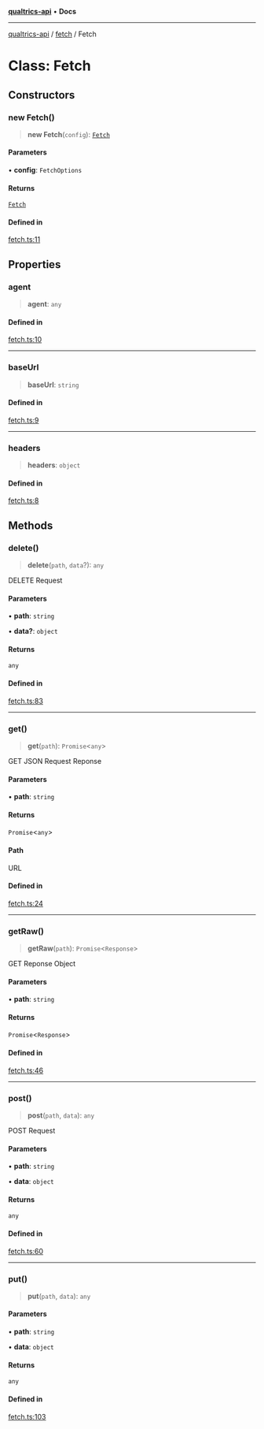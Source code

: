 [**qualtrics-api**](../../README.md) • **Docs**

***

[qualtrics-api](../../modules.md) / [fetch](../README.md) / Fetch

# Class: Fetch

## Constructors

### new Fetch()

> **new Fetch**(`config`): [`Fetch`](Fetch.md)

#### Parameters

• **config**: `FetchOptions`

#### Returns

[`Fetch`](Fetch.md)

#### Defined in

[fetch.ts:11](https://github.com/Miramac/node-qualtrics-api/blob/5890b9dbf6c7781386acd8091ac08d947416f0d2/lib/fetch.ts#L11)

## Properties

### agent

> **agent**: `any`

#### Defined in

[fetch.ts:10](https://github.com/Miramac/node-qualtrics-api/blob/5890b9dbf6c7781386acd8091ac08d947416f0d2/lib/fetch.ts#L10)

***

### baseUrl

> **baseUrl**: `string`

#### Defined in

[fetch.ts:9](https://github.com/Miramac/node-qualtrics-api/blob/5890b9dbf6c7781386acd8091ac08d947416f0d2/lib/fetch.ts#L9)

***

### headers

> **headers**: `object`

#### Defined in

[fetch.ts:8](https://github.com/Miramac/node-qualtrics-api/blob/5890b9dbf6c7781386acd8091ac08d947416f0d2/lib/fetch.ts#L8)

## Methods

### delete()

> **delete**(`path`, `data`?): `any`

DELETE Request

#### Parameters

• **path**: `string`

• **data?**: `object`

#### Returns

`any`

#### Defined in

[fetch.ts:83](https://github.com/Miramac/node-qualtrics-api/blob/5890b9dbf6c7781386acd8091ac08d947416f0d2/lib/fetch.ts#L83)

***

### get()

> **get**(`path`): `Promise`\<`any`\>

GET JSON Request Reponse

#### Parameters

• **path**: `string`

#### Returns

`Promise`\<`any`\>

#### Path

URL

#### Defined in

[fetch.ts:24](https://github.com/Miramac/node-qualtrics-api/blob/5890b9dbf6c7781386acd8091ac08d947416f0d2/lib/fetch.ts#L24)

***

### getRaw()

> **getRaw**(`path`): `Promise`\<`Response`\>

GET Reponse Object

#### Parameters

• **path**: `string`

#### Returns

`Promise`\<`Response`\>

#### Defined in

[fetch.ts:46](https://github.com/Miramac/node-qualtrics-api/blob/5890b9dbf6c7781386acd8091ac08d947416f0d2/lib/fetch.ts#L46)

***

### post()

> **post**(`path`, `data`): `any`

POST Request

#### Parameters

• **path**: `string`

• **data**: `object`

#### Returns

`any`

#### Defined in

[fetch.ts:60](https://github.com/Miramac/node-qualtrics-api/blob/5890b9dbf6c7781386acd8091ac08d947416f0d2/lib/fetch.ts#L60)

***

### put()

> **put**(`path`, `data`): `any`

#### Parameters

• **path**: `string`

• **data**: `object`

#### Returns

`any`

#### Defined in

[fetch.ts:103](https://github.com/Miramac/node-qualtrics-api/blob/5890b9dbf6c7781386acd8091ac08d947416f0d2/lib/fetch.ts#L103)
